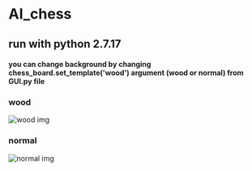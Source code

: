 # AI_chess

## run with python 2.7.17

#### you can change background by changing chess_board.set_template('wood') argument (wood or normal) from GUI.py file

### wood
![wood img](https://github.com/akherati56/AI_chess/git-image/wood.png)

### normal
![normal img](https://github.com/akherati56/AI_chess/git-image/normal.png)

